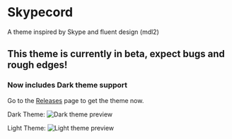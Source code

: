 # Skypecord
A theme inspired by Skype and fluent design (mdl2)

## **This theme is currently in beta, expect bugs and rough edges!**
### Now includes Dark theme support

Go to the [Releases](https://github.com/MasicoreLord/Skypecord/releases) page to get the theme now.

Dark Theme:
![Dark theme preview](https://i.imgur.com/riJ8Q31.png)


Light Theme:
![Light theme preview](https://i.imgur.com/0e9e9tu.png)
